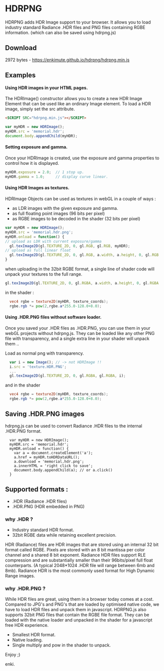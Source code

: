 HDRPNG
======

HDRPNG adds HDR Image support to your browser. It allows you to load industry standard Radiance .HDR files and PNG files containing RGBE information. (which can also be saved using hdrpng.js)

## Download

2972 bytes - <https://enkimute.github.io/hdrpng/hdrpng.min.js>

## Examples

<DIV ID="demo_hdr" STYLE="display:none">
  View this page on github pages to get live examples .. 
  
  https://enkimute.github.io/hdrpng
</DIV>
<SCRIPT SRC="hdrpng.js"></SCRIPT>
<SCRIPT>
  var $=document.getElementById.bind(document);
  var demo = $("demo_hdr");
  
  var myHDR = new HDRImage();
  myHDR.src = "memorial_mini.hdr.png";
  
  demo.innerHTML = 
    "You can drag and drop your own .HDR files on this page and save them as .HDR.PNG <BR><BR>"+
    "<A ID='hdrdl' HREF='memorial_mini.hdr.png' DOWNLOAD='memorial_mini.hdr.png'>save HDR PNG</A><BR><BR>"+
    "<INPUT TYPE='range' MIN=-8 MAX=8 STEP=0.1 VALUE=1 TITLE='Exposure' ONINPUT='myHDR.exposure=this.value'/> Exposure<BR>"+
    "<INPUT TYPE='range' MIN=0.5 MAX=3 STEP=0.1 VALUE=2.2 TITLE='Gamma' ONINPUT='myHDR.gamma=this.value' /> Gamma<BR>";
    
  $('hdrdl').style["-webkit-appearance"] = $('hdrdl').style['-moz-appearance'] = $('hdrdl').style.appearance = 'button';
  $('hdrdl').style.color = '#444';
  $('hdrdl').style.padding = '5px';
  $('hdrdl').style.textDecoration = 'none';
  demo.appendChild(myHDR);
  demo.style.display="block";
  myHDR.style.maxWidth='100%';
  window.ondragover = function(e) { e.preventDefault(); e.dataTransfer.dropEffect='link'; }
  window.ondrop = function(e) { 
    e.preventDefault(); e.stopPropagation(); 
    myHDR.src = URL.createObjectURL(e.dataTransfer.files[0])+'#'+e.dataTransfer.files[0].name; 
    myHDR.onload = function() { $('hdrdl').href = myHDR.toHDRDataURL(); };
    $('hdrdl').download = e.dataTransfer.files[0].name.replace(/\.hdr$/i,'.hdr.png');
  }
  
  
</SCRIPT>



#### Using HDR images in your HTML pages.

The HDRImage() constructor allows you to create a new HDR Image Element that can be used like an ordinary Image element. To load a HDR image, simply set the src attribute.

```html
<SCRIPT SRC="hdrpng.min.js"></SCRIPT>
```

```javascript
var myHDR = new HDRImage();
myHDR.src = 'memorial.hdr';
document.body.appendChild(myHDR);
```

#### Setting exposure and gamma. 

Once your HDRImage is created, use the exposure and gamma properties to control how it is displayed. 

```javascript
myHDR.exposure = 2.0;  // 1 stop up. 
myHDR.gamma = 1.0;     // display curve linear.      
```

#### Using HDR Images as textures.

HDRImage Objects can be used as textures in webGL in a couple of ways :
* as LDR images with the given exposure and gamma.
* as full floating point images (96 bits per pixel)
* as RGBE images to be decoded in the shader (32 bits per pixel)

```javascript
var myHDR = new HDRImage();
myHDR.src = 'memorial.hdr.png';
myHDR.onload = function() {
// upload as LDR with current exposure/gamma
  gl.texImage2D(gl.TEXTURE_2D, 0, gl.RGB, gl.RGB, myHDR);  
// upload as full linear float  
  gl.texImage2D(gl.TEXTURE_2D, 0, gl.RGB, a.width, a.height, 0, gl.RGB, gl.FLOAT, myHDR.dataFloat); 
}  
```
when uploading in the 32bit RGBE format, a single line of shader code will unpack your textures to the full range.

```javascript
gl.texImage2D(gl.TEXTURE_2D, 0, gl.RGBA, a.width, a.height, 0, gl.RGBA, gl.UNSIGNED_BYTE, myHDR.dataRGBE);
```
in the shader : 
```glsl
  vec4 rgbe = texture2D(myHDR, texture_coords);
  rgbe.rgb *= pow(2,rgbe.a*255.0-128.0+8.0);
```
#### Using .HDR.PNG files without software loader.

Once you saved your .HDR files as .HDR.PNG, you can use them in your webGL projects without hdrpng.js. They can be loaded like any other PNG file with transparency, and a single extra line in your shader will unpack them ..

Load as normal png with transparency.
```javascript
  var i = new Image(); // -> not HDRImage !!
  i.src = 'texture.HDR.PNG';
  ...
  gl.texImage2D(gl.TEXTURE_2D, 0, gl.RGBA, gl.RGBA, i);
```
and in the shader
```glsl
  vec4 rgbe = texture2D(myHDR, texture_coords);
  rgbe.rgb *= pow(2,rgbe.a*255.0-128.0+8.0);
```

## Saving .HDR.PNG images

hdrpng.js can be used to convert Radiance .HDR files to the internal .HDR.PNG format.
```
  var myHDR = new HDRImage();
  myHDR.src = 'memorial.hdr';
  myHDR.onload = function() {
    var a = document.createElement('a');
    a.href = myHDR.toHDRDataURL();
    a.download = 'memorial.hdr.png';
    a.innerHTML = 'right click to save';
    document.body.appendChild(a); // or a.click()
  }
```

## Supported formats :

* .HDR (Radiance .HDR files)
* .HDR.PNG (HDR embedded in PNG) 

### why .HDR ?

* Industry standard HDR format.
* 32bit RGBE data while retaining excellent precision.

HDR (Radiance) files are HDR images that are stored using an internal 32 bit format called RGBE. Pixels are stored with an 8 bit mantissa per color channel and a shared 8 bit exponent. Radiance HDR files support RLE compression and are substantially smaller than their 96bits/pixel full float counterparts. (A typical 2048*1024 .HDR file will range between 6mb and 8mb). Radiance HDR is the most commonly used format for High Dynamic Range images. 

### why .HDR.PNG ? 

While HDR files are great, using them in a browser today comes at a cost. Compared to JPG's and PNG's that are loaded by optimised native code, we have to load HDR files and unpack them in javascript. HDRPNG.js also supports 32bit PNG files that contain the RGBE file format. They can be loaded with the native loader and unpacked in the shader for a javascript free HDR experience.

* Smallest HDR format.
* Native loading.
* Single multiply and pow in the shader to unpack.

Enjoy ;)

enki.
